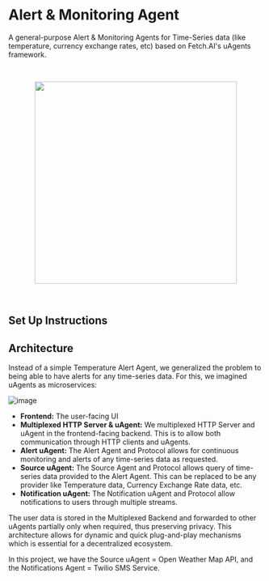 # Alert & Monitoring Agent

A general-purpose Alert & Monitoring Agents for Time-Series data (like temperature, currency exchange rates, etc) based on Fetch.AI's uAgents framework. 

&nbsp;

<p align="center">
<img src="https://github.com/sudoshreyansh/Alert-Monitoring-Agent/assets/44190883/331873e4-15c9-4975-a18b-a8bf352baa4b" width="400"/ />
</p>

&nbsp;

## Set Up Instructions


## Architecture

Instead of a simple Temperature Alert Agent, we generalized the problem to being able to have alerts for any time-series data. For this, we imagined uAgents as microservices:

![image](https://github.com/sudoshreyansh/Alert-Monitoring-Agent/assets/44190883/b17ef490-1b05-4c13-91ae-e5c5cf50b8a6)

- **Frontend:** The user-facing UI
- **Multiplexed HTTP Server & uAgent:** We multiplexed HTTP Server and uAgent in the frontend-facing backend. This is to allow both communication through HTTP clients and uAgents.
- **Alert uAgent:** The Alert Agent and Protocol allows for continuous monitoring and alerts of any time-series data as requested.
- **Source uAgent:** The Source Agent and Protocol allows query of time-series data provided to the Alert Agent. This can be replaced to be any provider like Temperature data, Currency Exchange Rate data, etc.
- **Notification uAgent:** The Notification uAgent and Protocol allow notifications to users through multiple streams.

The user data is stored in the Multiplexed Backend and forwarded to other uAgents partially only when required, thus preserving privacy. This architecture allows for dynamic and quick plug-and-play mechanisms which is essential for a decentralized ecosystem.

In this project, we have the Source uAgent = Open Weather Map API, and the Notifications Agent = Twilio SMS Service.

